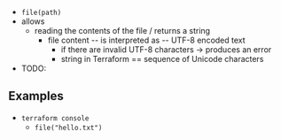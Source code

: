 - `file(path)`
- allows
  - reading the contents of the file / returns a string
    - file content -- is interpreted as -- UTF-8 encoded text
      - if there are invalid UTF-8 characters -> produces an error
      - string in Terraform == sequence of Unicode characters
- TODO:

## Examples
* `terraform console`
  * `file("hello.txt")`
